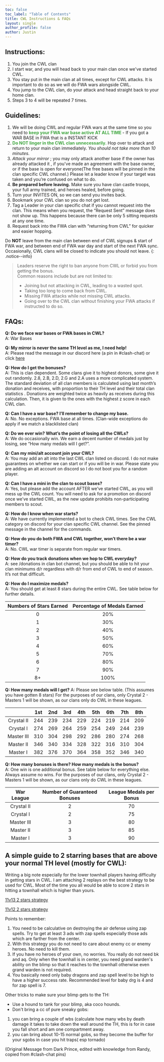 ```yaml
---
toc: false
toc_label: "Table of Contents"
title: CWL Instructions & FAQs   
layout: single
author_profile: false
author: Justin
---
```


## Instructions:
1. You join the CWL clan
2. I start war, and you will head back to your main clan once we've started CWL.
3. You stay put in the main clan at all times, except for CWL attacks. It is important to do so as we will do FWA wars alongside CWL.
4. You jump to the CWL clan, do your attack and head straight back to your home clan.
5. Steps 3 to 4 will be repeated 7 times.

## Guidelines:
1. We will be doing CWL and regular FWA wars at the same time so you need to <span style="color:#3fa63f; font-weight:bold"> keep your FWA war base active AT ALL TIME </span> - If you got a WAR BASE in FWA that is a INSTANT KICK
2. <span style="color:#3fa63f; font-weight:bold"> Do NOT linger in the CWL clan unnecessarily.</span> Hop over to attack and return to your main clan immediately. <em> You should not take more than 10 minutes.</em>
3. <em> Attack your mirror </em>; you may only attack another base if the owner has already attacked it , if you've made an agreement with the base owner,  or if the base is open for everyone(The free bases will be pinned in the clan specific CWL channel.)
Please let a leader know if your target was taken and you’re confused on what to do.
4. **Be prepared before leaving.** Make sure you have clan castle troops, your full army trained, and heroes healed, before going.
5. Turn your INVITES ON, so we can send you invites back.
6. Bookmark your CWL clan so you do not get lost.
7. Tag a Leader in your clan specific chat if you cannot request into the clan. This means when you request, the “Request Sent” message does not show up. This happens because there can be only 5 sitting requests at any one time.
8. Request back into the FWA clan with “returning from CWL” for quicker and easier hopping.

Do **NOT** leave from the main clan between end of CWL signups & start of FWA war, and between end of FWA war day and start of the next FWA sync. Occasionally, CWL clans will be closed to indicate you should not leave.
{: .notice--info}

> Leaders reserve the right to ban anyone from CWL or forbid you from getting the bonus.<br>
> Common reasons include but are not limited to:<br>
> - Joining but not attacking in CWL, leading to a wasted spot.<br>
> - Taking too long to come back from CWL.<br>
> - Missing FWA attacks while not missing CWL attacks.
> - Going over to the CWL clan without finishing your FWA attacks if instructed to do so.

## FAQs:
**Q: Do we face war bases or FWA bases in CWL?** <br>
A: War Bases

**Q: My mirror is never the same TH level as me, I need help!** <br>
A: Please read the message in our discord here (a pin in #clash-chat) or click [here](https://www.warsnipers.com/cwl.html#a-simple-guide-to-2-starring-bases-that-are-above-your-normal-th-level-mostly-for-cwl)

**Q: How do I get the bonuses?** <br>
A: This is clan dependent. Some clans give it to highest donors, some give it out randomly. 2.8, 2.B, 2.D, 2.G and 2.A uses a more complicated system. The standard deviation of all clan members is calculated using last month’s donation and receives, with proportion to their TH level and their total clan statistics . Donations are weighted twice as heavily as receives during this calculation. Then, it is given to the ones with the highest z score in each CWL clan.

**Q: Can I have a war base? I’ll remember to change my base.** <br>
A: No. No exceptions. FWA base at all times. (Clan-wide exceptions do apply if we match a blacklisted clan)

**Q: Do we ever win? What’s the point of losing all the CWLs?** <br>
A: We do occasionally win. We earn a decent number of medals just by losing, see “How many medals will I get?”.

**Q: Can my mini/alt account join your CWL?** <br>
A: You may add an alt into the last CWL clan listed on discord. I do not make guarantees on whether we can start or if you will be in war. Please state you are adding an alt account on discord so I do not boot you for a random player.

**Q: Can I have a mini in the clan to scout bases?** <br>
A: Yes, but please add the account AFTER we’ve started CWL, as you will mess up the CWL count. You will need to ask for a promotion on discord once we’ve started CWL, as the new update prohibits non-participating members to scout.

**Q: How do I know when war starts?** <br>
A: We have currently implemented a bot to check CWL times. See the CWL category on discord for your clan specific CWL channel. See the pinned message in the channel for the commands.

**Q: How do you do both FWA and CWL together, won’t there be a war timer?** <br>
A: No. CWL war timer is separate from regular war timers.

**Q: How do you track donations when we hop to CWL everyday?** <br>
A: see /donations in clan bot channel, but you should be able to hit your clan minimums d/r regardless with d/r from end of CWL to end of season. It’s not that difficult.

**Q: How do I maximize medals?** <br>
A: You should get at least 8 stars during the entire CWL. See table below for further details.

| Numbers of Stars Earned | Percentage of Medals Earned |
|:-----------------------:|:---------------------------:|
| 0                       | 20%                         |
| 1                       | 30%                         |
| 2                       | 40%                         |
| 3                       | 50%                         |
| 4                       | 60%                         |
| 5                       | 70%                         |
| 6                       | 80%                         |
| 7                       | 90%                         |
| 8+                      | 100%                        |

**Q: How many medals will I get?**
A: Please see below table. (This assumes you have gotten 8 stars) For the purposes of our clans, only Crystal 2 - Masters 1 will be shown, as our clans only do CWL in these leagues.

|               | 1st | 2nd | 3rd | 4th | 5th | 6th | 7th |  8th |
|:-------------:|:---:|:---:|:---:|:---:|:---:|:---:|:---:|:----:|
|  Crystal II   | 244 | 239 | 234 | 229 | 224 | 219 | 214 | 209  |
|   Crystal I   | 274 | 269 | 264 | 259 | 254 | 249 | 244 | 239  |
|  Master III   | 310 | 304 | 298 | 292 | 286 | 280 | 274 | 268  |
|   Master II   | 346 | 340 | 334 | 328 | 322 | 316 | 310 | 304  |
|   Master I    | 382 | 376 | 370 | 364 | 358 | 352 | 346 | 340  |

**Q: How many bonuses is there? How many medals is the bonus?** <br>
A: One win is one additional bonus. See table below for everything else. Always assume no wins. For the purposes of our clans, only Crystal 2 - Masters 1 will be shown, as our clans only do CWL in these leagues.

| War League  | Number of Guaranteed Bonuses  | League Medals per Bonus |
|:-----------:|:-----------------------------:|:-----------------------:|
| Crystal II  |               2               |            70           |
|  Crystal I  |               2               |            75           |
| Master III  |               3               |            80           |
|  Master II  |               3               |            85           |
|  Master I   |               3               |            90           |


## A simple guide to 2 starring bases that are above your normal TH level (mostly for CWL):

Writing a big note especially for the lower townhall players having difficulty in getting stars in CWL. I am attaching 2 replays on the best strategy to be used for CWL. Most of the time you all would be able to score 2 stars in hitting a townhall which is higher than yours.

[11v13 2 stars strategy](https://drive.google.com/file/d/1qAEFuLu-TILUOVQBExVzIpP9ET20C7sU/view?usp=drivesdk)

[11v12 2 stars strategy](https://drive.google.com/file/d/1q8B0AJ6pAONZVWfDyMFstSI36cWvZdLX/view?usp=drivesdK)

Points to remember:
1. You need to be calculative on destroying the air defense using zap spells. Try to get at least 3 ads with zap spells especially those ads which are farther from the center.
2. With this strategy you do not need to care about enemy cc or enemy heroes. No need to kill them.
3. If you have no heroes of your own, no worries. You really do not need bk and aq. Only when the townhall is in center, you need grand warden's ability on the blimp so that it reaches to the townhall otherwise even grand warden is not required.
4. You basically need only baby dragons and zap spell level to be high to have a higher success rate. Recommended level for baby drg is 4 and for zap spell is 7.

Other tricks to make sure your blimp gets to the TH:
- Use a hound to tank for your blimp, aka coco hounds.
- Don't bring a cc of pure sneaky gobs:
1. you can bring a couple of wbs (calculate how many wbs by death damage it takes to take down the wall around the TH, this is for in case you fall short and am one compartment away.
2. you can bring about 10-15 normal gobs, so they become the buffer for your sgobs in case you hit traps( esp tornado)

(Original Message from Dark Prince, edited with knowledge from Randy, copied from #clash-chat pins)
